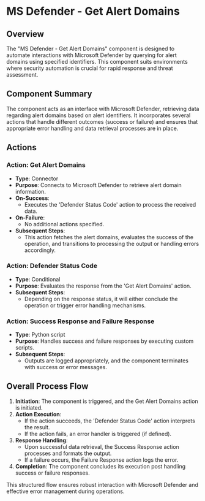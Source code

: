 # MS Defender - Get Alert Domains

## Overview

The "MS Defender - Get Alert Domains" component is designed to automate interactions with Microsoft Defender by querying for alert domains using specified identifiers. This component suits environments where security automation is crucial for rapid response and threat assessment.

## Component Summary

The component acts as an interface with Microsoft Defender, retrieving data regarding alert domains based on alert identifiers. It incorporates several actions that handle different outcomes (success or failure) and ensures that appropriate error handling and data retrieval processes are in place.

## Actions

### Action: Get Alert Domains
- **Type**: Connector
- **Purpose**: Connects to Microsoft Defender to retrieve alert domain information.
- **On-Success**:
  - Executes the 'Defender Status Code' action to process the received data.
- **On-Failure**: 
  - No additional actions specified.
- **Subsequent Steps**:
  - This action fetches the alert domains, evaluates the success of the operation, and transitions to processing the output or handling errors accordingly.

### Action: Defender Status Code
- **Type**: Conditional
- **Purpose**: Evaluates the response from the 'Get Alert Domains' action.
- **Subsequent Steps**:
  - Depending on the response status, it will either conclude the operation or trigger error handling mechanisms.

### Action: Success Response and Failure Response
- **Type**: Python script
- **Purpose**: Handles success and failure responses by executing custom scripts.
- **Subsequent Steps**:
  - Outputs are logged appropriately, and the component terminates with success or error messages.

## Overall Process Flow
1. **Initiation**: The component is triggered, and the Get Alert Domains action is initiated.
2. **Action Execution**: 
   - If the action succeeds, the 'Defender Status Code' action interprets the result.
   - If the action fails, an error handler is triggered (if defined).
3. **Response Handling**:
   - Upon successful data retrieval, the Success Response action processes and formats the output.
   - If a failure occurs, the Failure Response action logs the error.
4. **Completion**: The component concludes its execution post handling success or failure responses.

This structured flow ensures robust interaction with Microsoft Defender and effective error management during operations.

